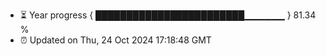 - ⏳ Year progress { ████████████████████████▁▁▁▁▁▁ } 81.34 %
- ⏰ Updated on Thu, 24 Oct 2024 17:18:48 GMT

